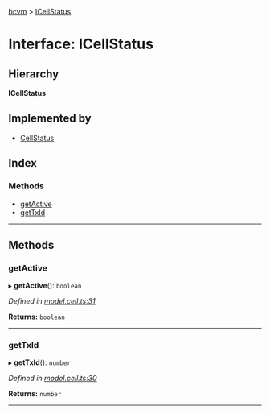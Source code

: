 [bcvm](../README.md) > [ICellStatus](../interfaces/icellstatus.md)

# Interface: ICellStatus

## Hierarchy

**ICellStatus**

## Implemented by

* [CellStatus](../classes/cellstatus.md)

## Index

### Methods

* [getActive](icellstatus.md#getactive)
* [getTxId](icellstatus.md#gettxid)

---

## Methods

<a id="getactive"></a>

###  getActive

▸ **getActive**(): `boolean`

*Defined in [model.cell.ts:31](https://github.com/boardwalktech/Boardwalk-Client-Virtual-Machine-JS/blob/bd51c2e/typescript/src/model.cell.ts#L31)*

**Returns:** `boolean`

___
<a id="gettxid"></a>

###  getTxId

▸ **getTxId**(): `number`

*Defined in [model.cell.ts:30](https://github.com/boardwalktech/Boardwalk-Client-Virtual-Machine-JS/blob/bd51c2e/typescript/src/model.cell.ts#L30)*

**Returns:** `number`

___


